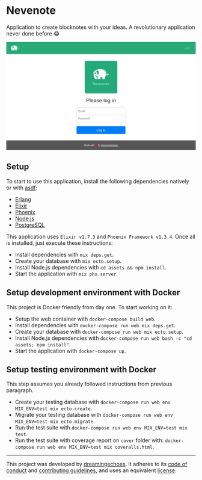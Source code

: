 # Nevenote

Application to create blocknotes with your ideas. A revolutionary application never done before :joy:

![Nevernote](./assets/static/images/app.png)

## Setup

To start to use this application, install the following dependencies natively or with [asdf](https://github.com/asdf-vm/asdf):

* [Erlang](http://erlang.org/doc/installation_guide/INSTALL.html)
* [Elixir](https://elixir-lang.org/install.html)
* [Phoenix](https://hexdocs.pm/phoenix/installation.html)
* [Node.js](https://nodejs.org/en/download/)
* [PostgreSQL](https://www.postgresql.org/docs/9.3/static/tutorial-install.html)

This application uses `Elixir v1.7.3` and `Phoenix Framework v1.3.4`. Once all is installed, just execute these instructions:

* Install dependencies with `mix deps.get`.
* Create your database with `mix ecto.setup`.
* Install Node.js dependencies with `cd assets && npm install`.
* Start the application with `mix phx.server`.

## Setup development environment with Docker

This project is Docker friendly from day one. To start working on it:

* Setup the web container with `docker-compose build web`.
* Install dependencies with `docker-compose run web mix deps.get`.
* Create your database with `docker-compose run web mix ecto.setup`.
* Install Node.js dependencies with `docker-compose run web bash -c "cd assets; npm install"`.
* Start the application with `docker-compose up`.

## Setup testing environment with Docker

This step assumes you already followed instructions from previous paragraph.

* Create your testing database with `docker-compose run web env MIX_ENV=test mix ecto.create`.
* Migrate your testing database with `docker-compose run web env MIX_ENV=test mix ecto.migrate`.
* Run the test suite with `docker-compose run web env MIX_ENV=test mix test`.
* Run the test suite with coverage report on `cover` folder with: `docker-compose run web env MIX_ENV=test mix coveralls.html`.

----------------------------

This project was developed by [dreamingechoes](https://github.com/dreamingechoes).
It adheres to its [code of conduct](https://github.com/dreamingechoes/base/blob/master/files/CODE_OF_CONDUCT.md) and
[contributing guidelines](https://github.com/dreamingechoes/base/blob/master/files/CONTRIBUTING.md), and uses an equivalent [license](https://github.com/dreamingechoes/base/blob/master/files/LICENSE).

